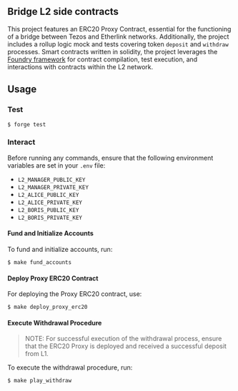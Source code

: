 ## Bridge L2 side contracts

This project features an ERC20 Proxy Contract, essential for the functioning of a bridge between Tezos and Etherlink networks. Additionally, the project includes a rollup logic mock and tests covering token `deposit` and `withdraw` processes. Smart contracts written in solidity, the project leverages the [Foundry framework](https://book.getfoundry.sh/) for contract compilation, test execution, and interactions with contracts within the L2 network.

## Usage
### Test

```shell
$ forge test
```

### Interact
Before running any commands, ensure that the following environment variables are set in your `.env` file:
- `L2_MANAGER_PUBLIC_KEY`
- `L2_MANAGER_PRIVATE_KEY`
- `L2_ALICE_PUBLIC_KEY`
- `L2_ALICE_PRIVATE_KEY`
- `L2_BORIS_PUBLIC_KEY`
- `L2_BORIS_PRIVATE_KEY`

#### Fund and Initialize Accounts
To fund and initialize accounts, run:
```shell
$ make fund_accounts
```

#### Deploy Proxy ERC20 Contract
For deploying the Proxy ERC20 contract, use:
```shell
$ make deploy_proxy_erc20
```

#### Execute Withdrawal Procedure
> NOTE: For successful execution of the withdrawal process, ensure that the ERC20 Proxy is deployed and received a successful deposit from L1.

To execute the withdrawal procedure, run:
```shell
$ make play_withdraw
```

